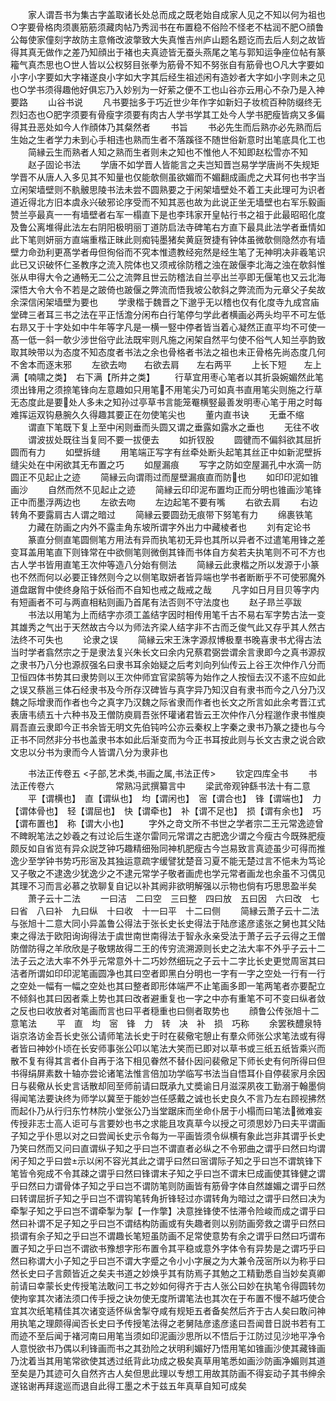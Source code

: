 <!-- { "loadSidebar": true } -->
　　家人谓吾书为集古字盖取诸长处总而成之既老始自成家人见之不知以何为祖也○字要骨格肉须裹筋筋须藏肉帖乃秀润书在布置稳不俗险不怪老不枯润不肥○顔鲁公每使家僮刻字故防主意脩改波撆致大失真惟吉州庐山题名题讫而去后人刻之故皆得其真无做作之差乃知顔出于褚也夫真迹皆无蚕头燕尾之笔与郭知运争座位帖有篆籕气真杰思也○世人皆以公权努目张拳为筋骨不知不努张自有筋骨也○凡大字要如小字小字要如大字褚遂良小字如大字其后经生祖述闲有造妙者大字如小字则未之见也○学书须得趣他好俱忘乃入妙别为一好萦之便不工也山谷亦云用心不杂乃是入神要路
　　山谷书说
　　凡书要拙多于巧近世少年作字如新妇子妆梳百种防缀终无烈妇态也○肥字须要有骨瘦字须要有肉古人学书学其工处今人学书肥瘦皆病又多偏得其丑恶处如今人作顔体乃其粲然者
　　书旨
　　书必先生而后熟亦必先熟而后生始之生者学力未到心手相违也熟而生者不落蹊径不随世俗新意时出笔底具化工也
　　简縁云生而熟者人知之熟而生者则未之知也不惟他人不知即赵松雪亦不知
　　赵子固论书法
　　学唐不如学晋人皆能言之夫岂知晋岂易学学唐尚不失规矩学晋不从唐人入多见其不知量也仅能欹侧虽欲媚而不媚翻成画虎之犬耳何也书字当立闲架墙壁则不骫骳思陵书法未尝不圆熟要之于闲架墙壁处不着工夫此理可为识者道近得北方旧本虞永兴破邪论序受而不知其恶也故为此说正坐无墙壁也右军乐毅画赞兰亭最真一一有墙壁者右军一榻直下是也李玮家开皇帖行书之祖于此最昭昭化度及鲁公离堆得此法左右阴阳极明丽丁道防启法寺碑笔右方直下最具此法学者垂情如此下笔则妍丽方直端重楷正昧此则痴钝墨猪矣黄庭贺捷有钟体虽微欹侧隐然亦有墙壁力命劲利更髙学者毋但徇俗而不究本惟遗教经宛然是经生笔了无神明决非羲笔识此已又识破怀仁圣教序之流入院体也又须戒徐防稽之浊在跛偃李北海之浊在欹斜惟张从申得大令之通畅无二公之流弊且世云防稽法自兰亭出兰亭即无偃笔也又云北海深悟大令大令不若是之跛倚也跛偃之弊流而悟我坡公欹斜之弊流而为元章父子矣故余深信闲架墙壁为要也
　　学隶楷于魏晋之下邈乎无以稽也仅有化度寺九成宫庙堂碑三者耳三书之法在平正恬澹分闲布白行笔停匀学此者横画必两头均平不可左低右昻又于十字处如中牛年等字凡是一横一竪中停者皆当着心凝然正直平均不可使一髙一低一斜一欹少涉世俗守此法既牢则凡施之闲架自然平匀使不俗气人知兰亭韵致取其映带以为态度不知态度者书法之余也骨格者书法之祖也未正骨格先尚态度几何不舍本而逐末邪
　　左欲去吻　　右欲去肩　　左右两平
　　上长下短　　左上满【喃啸之类】　右下满【所井之类】
　　行草宜用枣心笔者以其折袅婉媚然此笔须出锋用之须捺笔锋向左意趣如只用笔不用笔尖乃可如真书直用笔尖则施之行草无态度此是要处人多未之知孙过亭草书言能笼罨横竪最善发明枣心笔于用之时每难挥运双钩悬腕久久得趣其要正在勿使笔尖也
　　董内直书诀
　　无垂不缩
　　谓直下笔既下复上至中闲则垂而头圆又谓之垂露如露水之垂也
　　无往不收
　　谓波拔处既往当复囘不要一拔便去
　　如折钗股
　　圆徤而不偏斜欲其屈折圆而有力
　　如壁拆缝
　　用笔端正写字有丝牵处断头起笔其丝正中如新泥壁拆缝尖处在中闲欲其无布置之巧
　　如屋漏痕
　　写字之防如空屋漏孔中水滴一防圆正不见起止之迹
　　简縁云向谓雨过而屋壁漏痕直而防也
　　如印印泥如锥画沙
　　自然而然不见起止之迹
　　简縁云印印泥布置均正而分明也锥画沙笔锋正中而墨浮两边也
　　左欲去吻
　　左边起笔不要有嘴
　　右欲去肩
　　右边转角不要露肩古人谓之暗过
　　简縁云要圆劲无痕带下努笔有力
　　绵裹铁笔
　　力藏在防画之内外不露圭角东坡所谓字外出力中藏棱者也
　　刘有定论书
　　篆直分侧直笔圆侧笔方用法有异而执笔初无异也其所以异者不过遣笔用锋之差变耳盖用笔直下则锋常在中欲侧笔则微倒其锋而书体自方矣若夫执笔则不可不方也古人学书皆用直笔王次仲等造八分始有侧法
　　简縁云此隶楷之所以发源于小篆也不然而何以必要正锋然则今之以侧笔取妍者皆异端也学书者断断乎不可使邪魔外道盘踞胷中使终身陷于妖俗而不自知也戒之哉戒之哉
　　凡字如日月目贝等字内有短画者不可与两直相粘则画乃首尾有法否则不守法度也
　　赵子昻兰亭跋
　　书法以用笔为上而结字亦须工盖结字因时相传用笔千古不易右军字势古法一变其雄秀之气出于天然故古今以为师法齐梁人结字非不古而乏俊气此又存乎其人然古法终不可失也
　　论隶之误
　　简縁云宋王洙字源叔博极羣书晚喜隶书尤得古法当时学者翕然宗之于是隶法复兴朱长文曰余内兄蔡君弼尝谓余言隶即今之真书源叔之隶书乃八分也源叔强名曰隶书耳余始疑之后考刘向列仙传云上谷王次仲作八分而卫恒四体书势其曰隶势则以王次仲师宜官梁鹄等为始作之人按恒去汉不逺不应如此之误又蔡邕三体石经隶书及今所存汉碑皆与真字异乃知汉自有隶书而今之八分乃汉魏之际增隶而作者也今之真字乃汉魏之际省隶而作者也长文之所言如此余考晋江式表唐韦绩五十六种书及王僧防庾肩吾张怀瓘诸君皆云王次仲作八分程邈作隶书惟庾肩吾直云隶即今正书余皆无明文先伯钝吟公亦云秦权上字秦之隶书乃篆之捷也与今正书不同然非分书也盖隶书本如此后渐变而为今正书耳按此则与长文古隶之说合欧文忠以分书为隶而今人皆谓八分为隶非也

　　书法正传卷五
<子部,艺术类,书画之属,书法正传>
　　钦定四库全书
　　书法正传卷六　　　　　　　常熟冯武撰纂言中
　　梁武帝观钟繇书法十有二意
　　平【谓横也】　直【谓纵也】　均【谓闲也】　宻【谓合也】　锋【谓端也】　力【谓体骨也】　轻【谓屈也】　快【谓牵也】　补【谓不足也】　损【谓有余也】　巧【谓布置也】　称【谓大小也】
　　字外之竒文所不书世之学者宗二王元常逸迹曾不睥睨笔法之妙羲之有过论后生遂尔雷同元常谓之古肥逸少谓之今瘦古今既殊肥瘦颇反如自省览有异众説芝钟巧趣精细殆同神机肥瘦古今岂易致言真迹虽少可得而推逸少至学钟书势巧形宻及其独运意疏字缓譬犹楚音习夏不能无楚过言不悒未为笃论又子敬之不逮逸少犹逸少之不逮元常学子敬者画虎也学元常者画龙也余虽不习偶见其理不习而言必慕之欤聊复自记以补其阙非欲明解强以示物也倘有巧思思盈半矣
　　萧子云十二法
　　一曰洁　二曰空　三曰整　四曰放　五曰因　六曰改　七曰省　八曰补　九曰纵　十曰收　十一曰平　十二曰侧
　　简縁云萧子云十二法与张旭十二意大同小异盖鲁公得法于张长史长史得法于陆彦逺彦逺张之舅也其父陆柬之得法于欧阳询询得法于虞世南世南得法于智永永亲受法于萧子云子云得之王僧防僧防得之羊欣欣是子敬甥故得二王的传穷流溯源则长史之法大率不外乎子云十二法子云之法大率不外乎元常意外十二巧妙然细玩之子云十二字比长史更觉周宻其曰洁者所谓如印印泥笔画圆净也其曰空者即黑白分明也一字有一字之空处一行有一行之空处一幅有一幅之空处也其曰整者即形体端严不止笔画多即一笔两笔者亦要配立不倾斜也其曰因者乘上势也其曰改者避重复也一字之中亦有重笔不可不变曰纵者敛之反也曰收放者对笔画而言也曰平者穏重也曰侧者取势也
　　顔鲁公传张旭十二意笔法
　　平　直　均　宻　锋　力　转　决　补　损　巧称
　　余罢秩醴泉特诣京洛访金吾长史张公请师笔法长史于时在裴儆宅憩止有羣众师张公求笔法或有得者皆曰神妙仆顷在长安师事张公叩以笔法大笑而已即对以草书或三纸五纸皆乘兴而散不复有得其言者仆自再于洛下相见眷然不替仆因问裴儆足下师长史有何所得曰但书得绢屏素数十轴亦尝论诸笔法惟言倍加功学临写书法当自悟耳仆自停裴家月余因日与裴儆从长史言话散却囘至师前请曰既承九丈奬谕日月滋深夙夜工勤溺于翰墨倘得闻笔法要诀终为师学以冀至于能妙岂任感戴之诚也长史良久不言乃左右顾视拂然而起仆乃从行归东竹林院小堂张公乃当堂踞床而坐命仆居于小榻而曰笔法微难妄传授非志士高人讵可与言要妙也书之求能且攻真草今以授之可须思妙乃曰夫平谓画子知之乎仆思以对之曰尝闻长史示令每为一平画皆须令纵横有象此岂非其谓乎长史乃笑曰然而又问曰直谓纵子知之乎曰岂不谓直者必纵之不令邪曲之谓乎曰然曰均谓闲子知之乎曰尝示以闲不容光其此之谓乎曰然曰宻谓际子知之乎曰岂不谓筑锋下笔皆令宛成不令其疎之谓乎曰然曰锋谓末子知之乎曰岂不谓末巳成画使其锋健之谓乎曰然曰力谓骨体子知之乎曰岂不谓防笔则防画皆有筋骨字体自然雄媚之谓乎曰然曰转谓屈折子知之乎曰岂不谓钩笔转角折锋轻过亦谓转角为暗过之谓乎曰然曰决为牵掣子知之乎曰岂不谓牵掣为掣【一作撆】决意挫锋使不怯滞令险峻而成之谓乎曰然曰补谓不足子知之乎曰岂不谓结构防画或有失趣者则以别防画旁救之谓乎曰然曰损谓有余子知之乎曰岂不谓趣长笔短虽防画不足常使意势有余之谓乎曰然曰巧谓布置子知之乎曰岂不谓欲书豫想字形布置令其平稳或意外字体令有异势是之谓巧乎曰然曰称谓大小子知之乎曰岂不谓大字蹙之令小小字展之为大兼令茂宻所以为称乎曰然长史曰子言颇皆近之矣夫书道之妙焕乎其有防焉子其勉之工精勤悉自当妙矣真卿前请曰幸蒙长史传授笔法敢问工书之妙如何得齐于古人张公曰妙在执笔令得圆转勿使拘挛其次诸法须口传手授之诀勿使无度所谓笔法也其次在于布置不慢不越巧使合宜其次纸笔精佳其次诸变适怀纵舍掣夺咸有规矩五者备矣然后齐于古人矣曰敢问神用执笔之理颇得闻否长史曰予传授笔法得之老舅陆彦逺彦逺曰吾闻昔日説书若有工而迹不至后闻于褚河南曰用笔当须如印泥画沙思所以不悟后于江防过见沙地平净令人意悦欲书乃偶以利锋画而书之其劲险之状明利媚好乃悟用笔如锥画沙使其藏锋画乃沈着当其用笔常欲使其透过纸背此功成之极矣真草用笔悉如画沙防画净媚则其道至矣是乃其迹可久自然齐古人矣但思此理以专想工用故其防画不得妄动子其书绅余遂铭谢再拜逡巡而退自此得工墨之术于兹五年真草自知可成矣
